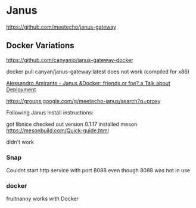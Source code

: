 # Janus

https://github.com/meetecho/janus-gateway


## Docker Variations

https://github.com/canyanio/janus-gateway-docker

docker pull canyan/janus-gateway:latest does not work (compiled for x86)


[Alessandro Amirante - Janus &Docker: friends or foe? a Talk about Deployment](https://www.youtube.com/watch?v=mrV2BQ95UFY)


https://groups.google.com/g/meetecho-janus/search?q=proxy 



Following Janus install instructions:

got libnice checked out version 0.1.17
installed meson https://mesonbuild.com/Quick-guide.html

didn't work

### Snap
Couldnt start http service with port 8088 even though 8088 was not in use

### docker 

fruitnanny works with Docker

